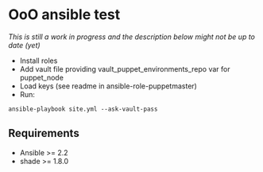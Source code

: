 #  OoO ansible test

*This is still a work in progress and the description below might not be up to
date (yet)*

* Install roles
* Add vault file providing vault_puppet_environments_repo var for puppet_node
* Load keys (see readme in ansible-role-puppetmaster)
* Run:

`ansible-playbook site.yml --ask-vault-pass`

## Requirements

* Ansible >= 2.2
* shade >= 1.8.0
